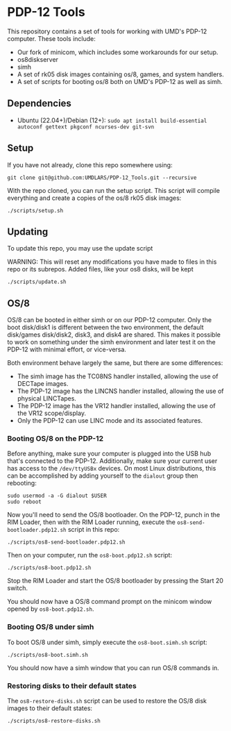 # PDP-12 Tools
This repository contains a set of tools for working with UMD's PDP-12 computer. These tools include:
* Our fork of minicom, which includes some workarounds for our setup.
* os8diskserver
* simh
* A set of rk05 disk images containing os/8, games, and system handlers.
* A set of scripts for booting os/8 both on UMD's PDP-12 as well as simh.

## Dependencies
* Ubuntu (22.04+)/Debian (12+): `sudo apt install build-essential autoconf gettext pkgconf ncurses-dev git-svn`

## Setup
If you have not already, clone this repo somewhere using:
```
git clone git@github.com:UMDLARS/PDP-12_Tools.git --recursive
```

With the repo cloned, you can run the setup script.
This script will compile everything and create a copies of the os/8 rk05 disk images:
```
./scripts/setup.sh
```

## Updating
To update this repo, you may use the update script

WARNING: This will reset any modifications you have made to files in this repo or its subrepos. Added files, like your os8 disks, will be kept
```
./scripts/update.sh
```

## OS/8
OS/8 can be booted in either simh or on our PDP-12 computer.
Only the boot disk/disk1 is different between the two environment, the default disk/games disk/disk2, disk3, and disk4 are shared.
This makes it possible to work on something under the simh environment and later test it on the PDP-12 with minimal effort, or vice-versa.

Both environment behave largely the same, but there are some differences:
* The simh image has the TC08NS handler installed, allowing the use of DECTape images.
* The PDP-12 image has the LINCNS handler installed, allowing the use of physical LINCTapes.
* The PDP-12 image has the VR12 handler installed, allowing the use of the VR12 scope/display.
* Only the PDP-12 can use LINC mode and its associated features.

### Booting OS/8 on the PDP-12
Before anything, make sure your computer is plugged into the USB hub that's connected to the PDP-12.
Additionally, make sure your current user has access to the `/dev/ttyUSBx` devices.
On most Linux distributions, this can be accomplished by adding yourself to the `dialout` group then rebooting:
```
sudo usermod -a -G dialout $USER
sudo reboot
```

Now you'll need to send the OS/8 bootloader.
On the PDP-12, punch in the RIM Loader, then with the RIM Loader running, execute the `os8-send-bootloader.pdp12.sh` script in this repo:
```
./scripts/os8-send-bootloader.pdp12.sh
```

Then on your computer, run the `os8-boot.pdp12.sh` script:
```
./scripts/os8-boot.pdp12.sh
```

Stop the RIM Loader and start the OS/8 bootloader by pressing the Start 20 switch.

You should now have a OS/8 command prompt on the minicom window opened by `os8-boot.pdp12.sh`.

### Booting OS/8 under simh
To boot OS/8 under simh, simply execute the `os8-boot.simh.sh` script:
```
./scripts/os8-boot.simh.sh
```

You should now have a simh window that you can run OS/8 commands in.

### Restoring disks to their default states
The `os8-restore-disks.sh` script can be used to restore the OS/8 disk images to their default states:
```
./scripts/os8-restore-disks.sh
```

